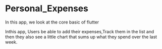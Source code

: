 # Personal_Expenses
In this app, we look at the core basic of flutter 

Inthis app, Users be able to add their expenses,Track them in the list and then they also see a little chart that sums up what they spend over the last week.
